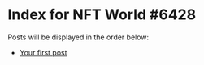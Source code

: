 # Index for NFT World #6428
Posts will be displayed in the order below:

- [Your first post](./001-first.md)

